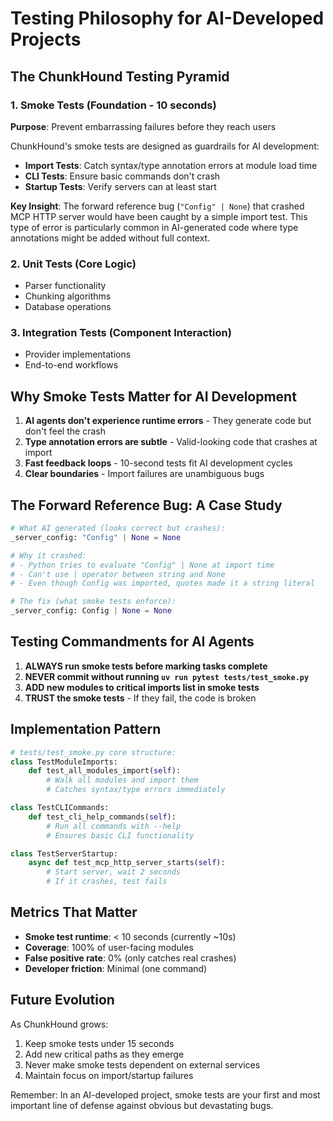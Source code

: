 # Testing Philosophy for AI-Developed Projects

## The ChunkHound Testing Pyramid

### 1. Smoke Tests (Foundation - 10 seconds)
**Purpose**: Prevent embarrassing failures before they reach users

ChunkHound's smoke tests are designed as guardrails for AI development:
- **Import Tests**: Catch syntax/type annotation errors at module load time
- **CLI Tests**: Ensure basic commands don't crash
- **Startup Tests**: Verify servers can at least start

**Key Insight**: The forward reference bug (`"Config" | None`) that crashed MCP HTTP server would have been caught by a simple import test. This type of error is particularly common in AI-generated code where type annotations might be added without full context.

### 2. Unit Tests (Core Logic)
- Parser functionality
- Chunking algorithms
- Database operations

### 3. Integration Tests (Component Interaction)
- Provider implementations
- End-to-end workflows

## Why Smoke Tests Matter for AI Development

1. **AI agents don't experience runtime errors** - They generate code but don't feel the crash
2. **Type annotation errors are subtle** - Valid-looking code that crashes at import
3. **Fast feedback loops** - 10-second tests fit AI development cycles
4. **Clear boundaries** - Import failures are unambiguous bugs

## The Forward Reference Bug: A Case Study

```python
# What AI generated (looks correct but crashes):
_server_config: "Config" | None = None

# Why it crashed:
# - Python tries to evaluate "Config" | None at import time
# - Can't use | operator between string and None
# - Even though Config was imported, quotes made it a string literal

# The fix (what smoke tests enforce):
_server_config: Config | None = None
```

## Testing Commandments for AI Agents

1. **ALWAYS run smoke tests before marking tasks complete**
2. **NEVER commit without running `uv run pytest tests/test_smoke.py`**
3. **ADD new modules to critical imports list in smoke tests**
4. **TRUST the smoke tests** - If they fail, the code is broken

## Implementation Pattern

```python
# tests/test_smoke.py core structure:
class TestModuleImports:
    def test_all_modules_import(self):
        # Walk all modules and import them
        # Catches syntax/type errors immediately

class TestCLICommands:
    def test_cli_help_commands(self):
        # Run all commands with --help
        # Ensures basic CLI functionality

class TestServerStartup:
    async def test_mcp_http_server_starts(self):
        # Start server, wait 2 seconds
        # If it crashes, test fails
```

## Metrics That Matter

- **Smoke test runtime**: < 10 seconds (currently ~10s)
- **Coverage**: 100% of user-facing modules
- **False positive rate**: 0% (only catches real crashes)
- **Developer friction**: Minimal (one command)

## Future Evolution

As ChunkHound grows:
1. Keep smoke tests under 15 seconds
2. Add new critical paths as they emerge
3. Never make smoke tests dependent on external services
4. Maintain focus on import/startup failures

Remember: In an AI-developed project, smoke tests are your first and most important line of defense against obvious but devastating bugs.